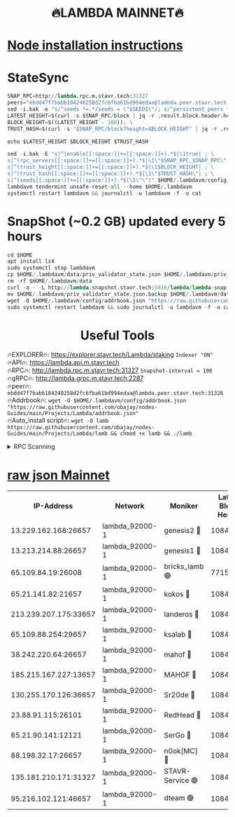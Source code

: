 <h1 align="center"> 🔥LAMBDA MAINNET🔥</h1>


[Node installation instructions](https://github.com/obajay/nodes-Guides/tree/main/Projects/Lambda)
=


# StateSync
```python
SNAP_RPC=http://lambda.rpc.m.stavr.tech:31327
peers="ebdd47f7babb184240258d2fc6fba61bd994edaa@lambda.peer.stavr.tech:31326" 
sed -i.bak -e "s/^seeds *=.*/seeds = \"$SEEDS\"/; s/^persistent_peers *=.*/persistent_peers = \"$PEERS\"/" $HOME/.lambdavm/config/config.toml
LATEST_HEIGHT=$(curl -s $SNAP_RPC/block | jq -r .result.block.header.height); \
BLOCK_HEIGHT=$((LATEST_HEIGHT - 100)); \
TRUST_HASH=$(curl -s "$SNAP_RPC/block?height=$BLOCK_HEIGHT" | jq -r .result.block_id.hash)

echo $LATEST_HEIGHT $BLOCK_HEIGHT $TRUST_HASH

sed -i.bak -E "s|^(enable[[:space:]]+=[[:space:]]+).*$|\1true| ; \
s|^(rpc_servers[[:space:]]+=[[:space:]]+).*$|\1\"$SNAP_RPC,$SNAP_RPC\"| ; \
s|^(trust_height[[:space:]]+=[[:space:]]+).*$|\1$BLOCK_HEIGHT| ; \
s|^(trust_hash[[:space:]]+=[[:space:]]+).*$|\1\"$TRUST_HASH\"| ; \
s|^(seeds[[:space:]]+=[[:space:]]+).*$|\1\"\"|" $HOME/.lambdavm/config/config.toml
lambdavm tendermint unsafe-reset-all --home $HOME/.lambdavm
systemctl restart lambdavm && journalctl -u lambdavm -f -o cat

```
# SnapShot (~0.2 GB) updated every 5 hours
```python
cd $HOME
apt install lz4
sudo systemctl stop lambdavm
cp $HOME/.lambdavm/data/priv_validator_state.json $HOME/.lambdavm/priv_validator_state.json.backup
rm -rf $HOME/.lambdavm/data
curl -o - -L http://lambda.snapshot.stavr.tech:5016/lambda/lambda-snap.tar.lz4 | lz4 -c -d - | tar -x -C $HOME/.lambdavm --strip-components 2
mv $HOME/.lambdavm/priv_validator_state.json.backup $HOME/.lambdavm/data/priv_validator_state.json
wget -O $HOME/.lambdavm/config/addrbook.json "https://raw.githubusercontent.com/obajay/nodes-Guides/main/Projects/Lambda/addrbook.json"
sudo systemctl restart lambdavm && sudo journalctl -u lambdavm -f -o cat
```
 <h1 align="center"> Useful Tools</h1>

🔥EXPLORER🔥:      https://explorer.stavr.tech/Lambda/staking	        `Indexer "ON"` \
🔥API🔥: 			 		 https://lambda.api.m.stavr.tech \
🔥RPC🔥:           http://lambda.rpc.m.stavr.tech:31327	              `Snapshot-interval = 100` \
🔥gRPC🔥:          http://lambda.grpc.m.stavr.tech:2287 \
🔥peer🔥:					 `ebdd47f7babb184240258d2fc6fba61bd994edaa@lambda.peer.stavr.tech:31326` \
🔥Addrbook🔥:    ```wget -O $HOME/.lambdavm/config/addrbook.json "https://raw.githubusercontent.com/obajay/nodes-Guides/main/Projects/Lambda/addrbook.json"``` \
🔥Auto_install script🔥: ```wget -O lamb https://raw.githubusercontent.com/obajay/nodes-Guides/main/Projects/Lambda/lamb && chmod +x lamb && ./lamb```


<details>
<summary>RPC Scanning</summary>

<h2 align="center"> We scan nodes in real time every 4 hours. And we provide the final result of RPC endpoints.
We cannot influence the operation of these nodes in any way. </h2>


```python
If Voting Power is higher than 0 --> then the Node is a validator of the network and may be subject to attack and be a potential threat to the chain.
```
```python
We marked such validators with a red symbol
```

</details>

[raw json Mainnet](https://rpc-check.lambm.stavr.tech/lambm/rpc-lambm-result.json)
=


<table><tr><th>IP-Address</th><th>Network</th><th>Moniker</th><th>Latest Block Height</th><th>Earliest Block Height</th><th>Catching Up</th><th>Tx Index</th><th>Voting Power</th><th>Scan Time</th></tr><tr><td>13.229.162.168:26657</td><td>lambda_92000-1</td><td>genesis2 🔴</td><td>10849195</td><td>1</td><td>False</td><td>on</td><td>16647211</td><td>2023-12-30T21:13:09.148915865UTC</td></tr><tr><td>13.213.214.88:26657</td><td>lambda_92000-1</td><td>genesis1 🔴</td><td>10849196</td><td>1</td><td>False</td><td>on</td><td>107835</td><td>2023-12-30T21:13:13.577029402UTC</td></tr><tr><td>65.109.84.19:26008</td><td>lambda_92000-1</td><td>bricks_lamb 🟢</td><td>7715743</td><td>7581001</td><td>False</td><td>on</td><td>0</td><td>2023-12-30T21:13:22.899166064UTC</td></tr><tr><td>65.21.141.82:21657</td><td>lambda_92000-1</td><td>kokos 🔴</td><td>10849197</td><td>7716001</td><td>False</td><td>off</td><td>546765</td><td>2023-12-30T21:13:16.005026013UTC</td></tr><tr><td>213.239.207.175:33657</td><td>lambda_92000-1</td><td>landeros 🔴</td><td>10849194</td><td>8136001</td><td>False</td><td>off</td><td>1251535</td><td>2023-12-30T21:13:03.457297659UTC</td></tr><tr><td>65.109.88.254:29657</td><td>lambda_92000-1</td><td>ksalab 🔴</td><td>10849197</td><td>8715001</td><td>False</td><td>on</td><td>504824</td><td>2023-12-30T21:13:19.077921118UTC</td></tr><tr><td>38.242.220.64:26657</td><td>lambda_92000-1</td><td>mahof 🔴</td><td>10849192</td><td>10131001</td><td>False</td><td>off</td><td>770350</td><td>2023-12-30T21:12:56.620643158UTC</td></tr><tr><td>185.215.167.227:13657</td><td>lambda_92000-1</td><td>MAHOF 🔴</td><td>10849195</td><td>10134001</td><td>False</td><td>on</td><td>2051510</td><td>2023-12-30T21:13:12.588903213UTC</td></tr><tr><td>130.255.170.126:36657</td><td>lambda_92000-1</td><td>Sr20de 🔴</td><td>10849194</td><td>10715001</td><td>False</td><td>off</td><td>671452</td><td>2023-12-30T21:13:03.849011109UTC</td></tr><tr><td>23.88.91.115:26101</td><td>lambda_92000-1</td><td>RedHead 🔴</td><td>10849194</td><td>10749194</td><td>False</td><td>off</td><td>553202</td><td>2023-12-30T21:13:04.100251203UTC</td></tr><tr><td>65.21.90.141:12121</td><td>lambda_92000-1</td><td>SerGo 🔴</td><td>10849197</td><td>10749197</td><td>False</td><td>off</td><td>10581758</td><td>2023-12-30T21:13:19.451490363UTC</td></tr><tr><td>88.198.32.17:26657</td><td>lambda_92000-1</td><td>n0ok[MC] 🔴</td><td>10849197</td><td>10749197</td><td>False</td><td>off</td><td>1578630</td><td>2023-12-30T21:13:22.471779619UTC</td></tr><tr><td>135.181.210.171:31327</td><td>lambda_92000-1</td><td>STAVR-Service 🟢</td><td>10849197</td><td>10846501</td><td>False</td><td>on</td><td>0</td><td>2023-12-30T21:13:18.366338277UTC</td></tr><tr><td>95.216.102.121:46657</td><td>lambda_92000-1</td><td>dteam 🟢</td><td>10849197</td><td>10848301</td><td>False</td><td>off</td><td>0</td><td>2023-12-30T21:13:18.715519670UTC</td></tr></table>
